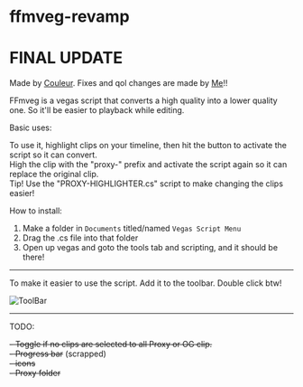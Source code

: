 # ffmveg-revamp
# **FINAL UPDATE**
Made by [Couleur](https://github.com/couleurm). Fixes and qol changes are made by [Me](https://github.com/Vramuser)!!

FFmveg is a vegas script that converts a high quality into a lower quality one. So it'll be easier to playback while editing. 

Basic uses:

To use it, highlight clips on your timeline, then hit the button to activate the script so it can convert. <br>
High the clip with the "proxy-" prefix and activate the script again so it can replace the original clip. <br>
Tip! Use the "PROXY-HIGHLIGHTER.cs" script to make changing the clips easier! 

How to install: 
1. Make a folder in `Documents` titled/named `Vegas Script Menu`
2. Drag the .cs file into that folder
3. Open up vegas and goto the tools tab and scripting, and it should be there!
--------------
To make it easier to use the script. Add it to the toolbar.
Double click btw! 

![ToolBar](https://github.com/user-attachments/assets/825a3f27-39bf-45db-b92b-4ebf77c51bd5)

--------------
TODO:

~~- Toggle if no clips are selected to all Proxy or OG clip.~~ <br>
~~- Progress bar~~ (scrapped) <br>
~~- icons~~ <br>
~~- Proxy folder~~ <br>
